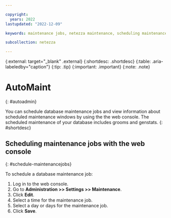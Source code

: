 ```yaml
---

copyright:
  years: 2022
lastupdated: "2022-12-09"

keywords: maintenance jobs, netezza maintenance, scheduling maintenance jobsc, automaint, maintenance with the web console

subcollection: netezza

---
```


{:external: target="_blank" .external}
{:shortdesc: .shortdesc}
{:table: .aria-labeledby="caption"}
{:tip: .tip}
{:important: .important}
{:note: .note}

# AutoMaint
{: #autoadmin}

You can schedule database maintenance jobs and view information about scheduled maintenance windows by using the the web console. The scheduled maintenance of your database includes grooms and genstats.
{: #shortdesc}

## Scheduling maintenance jobs with the web console
{: #schedule-maintenancejobs}

To schedule a database maintenance job:

1. Log in to the web console.
1. Go to **Administration >> Settings >> Maintenance**.
1. Click **Edit**.
1. Select a time for the maintenance job.
1. Select a day or days for the maintenance job.
1. Click **Save**.
